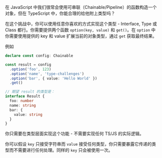 
在 JavaScript 中我们很常会使用可串联（Chainable/Pipeline）的函数构造一个对象，但在 TypeScript 中，你能合理的给他附上类型吗？

在这个挑战中，你可以使用任意你喜欢的方式实现这个类型 - Interface, Type 或 Class 都行。你需要提供两个函数 `option(key, value)` 和 `get()`。在 `option` 中你需要使用提供的 key 和 value 扩展当前的对象类型，通过 `get` 获取最终结果。

例如

```ts
declare const config: Chainable

const result = config
  .option('foo', 123)
  .option('name', 'type-challenges')
  .option('bar', { value: 'Hello World' })
  .get()

// 期望 result 的类型是：
interface Result {
  foo: number
  name: string
  bar: {
    value: string
  }
}
```

你只需要在类型层面实现这个功能 - 不需要实现任何 TS/JS 的实际逻辑。

你可以假设 `key` 只接受字符串而 `value` 接受任何类型，你只需要暴露它传递的类型而不需要进行任何处理。同样的 `key` 只会被使用一次。
